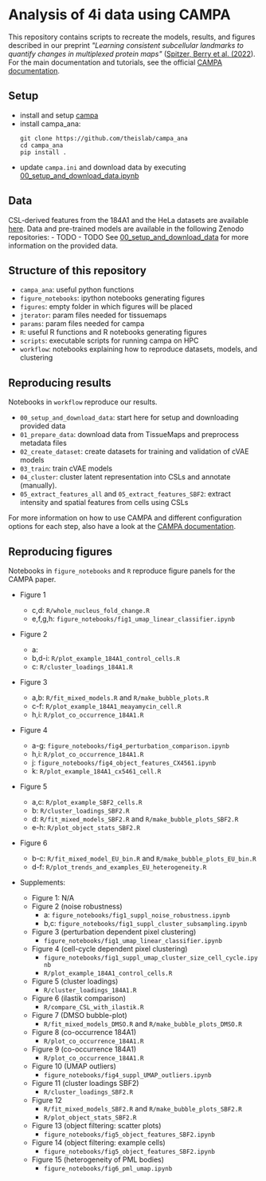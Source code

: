 # Analysis of 4i data using CAMPA
This repository contains scripts to recreate the models, results, and figures described in 
our preprint 
*"Learning consistent subcellular landmarks to quantify changes in multiplexed protein maps"* 
([Spitzer, Berry et al. (2022](https://www.biorxiv.org/content/10.1101/2022.05.07.490900v1)).
For the main documentation and tutorials, see the official [CAMPA documentation](https://campa.readthedocs.io/).

## Setup
- install and setup [campa](https://github.com/theislab/campa)
- install campa_ana:
  ```
  git clone https://github.com/theislab/campa_ana
  cd campa_ana
  pip install .
  ```
- update `campa.ini` and download data by executing [00_setup_and_download_data.ipynb](TODO)

## Data
CSL-derived features from the 184A1 and the HeLa datasets are available [here](https://doi.org/10.6084/m9.figshare.19699651).
Data and pre-trained models are available in the following Zenodo repositories: 
    - TODO
    - TODO
See [00_setup_and_download_data](TODO) for more information on the provided data. 

## Structure of this repository
- `campa_ana`: useful python functions
- `figure_notebooks`: ipython notebooks generating figures
- `figures`: empty folder in which figures will be placed
- `jterator`: param files needed for tissuemaps
- `params`: param files needed for campa
- `R`: useful R functions and R notebooks generating figures
- `scripts`: executable scripts for running campa on HPC
- `workflow`: notebooks explaining how to reproduce datasets, models, and clustering 

## Reproducing results
Notebooks in `workflow` reproduce our results. 
- `00_setup_and_download_data`: start here for setup and downloading provided data
- `01_prepare_data`: download data from TissueMaps and preprocess metadata files
- `02_create_dataset`: create datasets for training and validation of cVAE models
- `03_train`: train cVAE models
- `04_cluster`: cluster latent representation into CSLs and annotate (manually).
- `05_extract_features_all` and `05_extract_features_SBF2`: extract intensity and spatial features from cells using CSLs

For more information on how to use CAMPA and different configuration options for each step, also have a look at the [CAMPA documentation](https://campa.readthedocs.io/).

## Reproducing figures
Notebooks in `figure_notebooks` and `R` reproduce figure panels for the CAMPA paper.

- Figure 1
    - c,d: `R/whole_nucleus_fold_change.R`
    - e,f,g,h: `figure_notebooks/fig1_umap_linear_classifier.ipynb`
- Figure 2
    - a:
    - b,d-i: `R/plot_example_184A1_control_cells.R`
    - c: `R/cluster_loadings_184A1.R`
- Figure 3
    - a,b: `R/fit_mixed_models.R` and `R/make_bubble_plots.R`
    - c-f: `R/plot_example_184A1_meayamycin_cell.R`
    - h,i: `R/plot_co_occurrence_184A1.R`
- Figure 4
    - a-g: `figure_notebooks/fig4_perturbation_comparison.ipynb`
    - h,i: `R/plot_co_occurrence_184A1.R`
    - j: `figure_notebooks/fig4_object_features_CX4561.ipynb`
    - k: `R/plot_example_184A1_cx5461_cell.R`
- Figure 5
    - a,c: `R/plot_example_SBF2_cells.R`
    - b: `R/cluster_loadings_SBF2.R`
    - d: `R/fit_mixed_models_SBF2.R` and `R/make_bubble_plots_SBF2.R`
    - e-h: `R/plot_object_stats_SBF2.R`
- Figure 6
    - b-c: `R/fit_mixed_model_EU_bin.R` and `R/make_bubble_plots_EU_bin.R`
    - d-f: `R/plot_trends_and_examples_EU_heterogeneity.R`

- Supplements:
    - Figure 1: N/A
    - Figure 2 (noise robustness)
        - a: `figure_notebooks/fig1_suppl_noise_robustness.ipynb`
        - b,c: `figure_notebooks/fig1_suppl_cluster_subsampling.ipynb`
    - Figure 3 (perturbation dependent pixel clustering)
        - `figure_notebooks/fig1_umap_linear_classifier.ipynb`
    - Figure 4 (cell-cycle dependent pixel clustering)
        - `figure_notebooks/fig1_suppl_umap_cluster_size_cell_cycle.ipynb`
        - `R/plot_example_184A1_control_cells.R`
    - Figure 5 (cluster loadings)
        - `R/cluster_loadings_184A1.R`
    - Figure 6 (ilastik comparison)
        - `R/compare_CSL_with_ilastik.R`
    - Figure 7 (DMSO bubble-plot)
        - `R/fit_mixed_models_DMSO.R` and `R/make_bubble_plots_DMSO.R`
    - Figure 8 (co-occurrence 184A1)
        - `R/plot_co_occurrence_184A1.R`
    - Figure 9 (co-occurrence 184A1)
        - `R/plot_co_occurrence_184A1.R`
    - Figure 10 (UMAP outliers)
        - `figure_notebooks/fig4_suppl_UMAP_outliers.ipynb`
    - Figure 11 (cluster loadings SBF2)
        - `R/cluster_loadings_SBF2.R`
    - Figure 12 
        - `R/fit_mixed_models_SBF2.R` and `R/make_bubble_plots_SBF2.R`
        - `R/plot_object_stats_SBF2.R`
    - Figure 13 (object filtering: scatter plots)
        - `figure_notebooks/fig5_object_features_SBF2.ipynb`
    - Figure 14 (object filtering: example cells)
        - `figure_notebooks/fig5_object_features_SBF2.ipynb`
    - Figure 15 (heterogeneity of PML bodies)
        - `figure_notebooks/fig6_pml_umap.ipynb`
